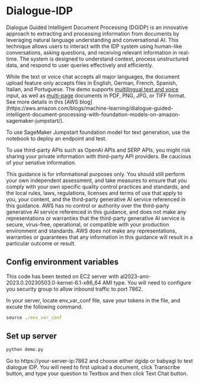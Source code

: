 # Dialogue-IDP

<p>Dialogue Guided Intelligent Document Processing (DGIDP) is an innovative approach to extracting and processing information from documents by leveraging natural language understanding and conversational AI. This technique allows users to interact with the IDP system using human-like conversations, asking questions, and receiving relevant information in real-time. The system is designed to understand context, process unstructured data, and respond to user queries effectively and efficiently.</p> <p>While the text or voice chat accepts all major languages, the document upload feature only accepts files in English, German, French, Spanish, Italian, and Portuguese. The demo supports <u>multilingual text and voice</u> input, as well as <u>multi-page</u> documents in PDF, PNG, JPG, or TIFF format. See more details in this [AWS blog](https://aws.amazon.com/blogs/machine-learning/dialogue-guided-intelligent-document-processing-with-foundation-models-on-amazon-sagemaker-jumpstart/).</p>

<p>To use SageMaker Jumpstart foundation model for text generation, use the notebook to deploy an endpoint and test.</p>

<p>To use third-party APIs such as OpenAI APIs and SERP APIs, you might risk sharing your private information with third-party API providers. Be caucious of your senstive information.</p>
<p>This guidance is for informational purposes only.  You should still perform your own independent assessment, and take measures to ensure that you comply with your own specific quality control practices and standards, and the local rules, laws, regulations, licenses and terms of use that apply to you, your content, and the third-party generative AI service referenced in this guidance.  AWS has no control or authority over the third-party generative AI service referenced in this guidance, and does not make any representations or warranties that the third-party generative AI service is secure, virus-free, operational, or compatible with your production environment and standards. AWS does not make any representations, warranties or guarantees that any information in this guidance will result in a particular outcome or result.</p>

## Config environment variables
<p>This code has been tested on EC2 server with al2023-ami-2023.0.20230503.0-kernel-6.1-x86_64 AMI type. You will need to configure you security group to allow inbound traffic to port 7862.</p>

<p>In your server, locate env_var_conf file, save your tokens in the file, and excute the following command.</p>

```bat
source ./env_var_conf
```

## Set up server
```Python
python demo.py
```
Go to https://your-server-ip:7862 and choose either dgidp or babyagi to test dialogue IDP. You will need to first upload a document, click Transcribe button, and type your question to Textbox and then click Text Chat button.


